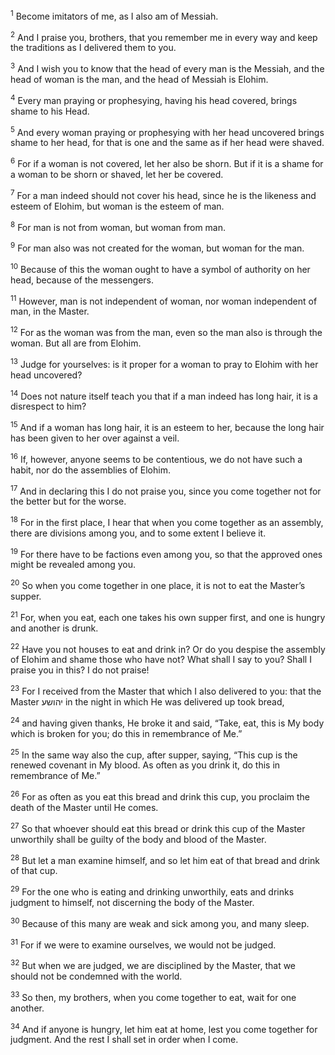 <sup>1</sup> Become imitators of me, as I also am of Messiah.

<sup>2</sup> And I praise you, brothers, that you remember me in every way and keep the traditions as I delivered them to you.

<sup>3</sup> And I wish you to know that the head of every man is the Messiah, and the head of woman is the man, and the head of Messiah is Elohim.

<sup>4</sup> Every man praying or prophesying, having his head covered, brings shame to his Head.

<sup>5</sup> And every woman praying or prophesying with her head uncovered brings shame to her head, for that is one and the same as if her head were shaved.

<sup>6</sup> For if a woman is not covered, let her also be shorn. But if it is a shame for a woman to be shorn or shaved, let her be covered.

<sup>7</sup> For a man indeed should not cover his head, since he is the likeness and esteem of Elohim, but woman is the esteem of man.

<sup>8</sup> For man is not from woman, but woman from man.

<sup>9</sup> For man also was not created for the woman, but woman for the man.

<sup>10</sup> Because of this the woman ought to have a symbol of authority on her head, because of the messengers.

<sup>11</sup> However, man is not independent of woman, nor woman independent of man, in the Master.

<sup>12</sup> For as the woman was from the man, even so the man also is through the woman. But all are from Elohim.

<sup>13</sup> Judge for yourselves: is it proper for a woman to pray to Elohim with her head uncovered?

<sup>14</sup> Does not nature itself teach you that if a man indeed has long hair, it is a disrespect to him?

<sup>15</sup> And if a woman has long hair, it is an esteem to her, because the long hair has been given to her over against a veil.

<sup>16</sup> If, however, anyone seems to be contentious, we do not have such a habit, nor do the assemblies of Elohim.

<sup>17</sup> And in declaring this I do not praise you, since you come together not for the better but for the worse.

<sup>18</sup> For in the first place, I hear that when you come together as an assembly, there are divisions among you, and to some extent I believe it.

<sup>19</sup> For there have to be factions even among you, so that the approved ones might be revealed among you.

<sup>20</sup> So when you come together in one place, it is not to eat the Master’s supper.

<sup>21</sup> For, when you eat, each one takes his own supper first, and one is hungry and another is drunk.

<sup>22</sup> Have you not houses to eat and drink in? Or do you despise the assembly of Elohim and shame those who have not? What shall I say to you? Shall I praise you in this? I do not praise!

<sup>23</sup> For I received from the Master that which I also delivered to you: that the Master יהושע in the night in which He was delivered up took bread,

<sup>24</sup> and having given thanks, He broke it and said, “Take, eat, this is My body which is broken for you; do this in remembrance of Me.”

<sup>25</sup> In the same way also the cup, after supper, saying, “This cup is the renewed covenant in My blood. As often as you drink it, do this in remembrance of Me.”

<sup>26</sup> For as often as you eat this bread and drink this cup, you proclaim the death of the Master until He comes.

<sup>27</sup> So that whoever should eat this bread or drink this cup of the Master unworthily shall be guilty of the body and blood of the Master.

<sup>28</sup> But let a man examine himself, and so let him eat of that bread and drink of that cup.

<sup>29</sup> For the one who is eating and drinking unworthily, eats and drinks judgment to himself, not discerning the body of the Master.

<sup>30</sup> Because of this many are weak and sick among you, and many sleep.

<sup>31</sup> For if we were to examine ourselves, we would not be judged.

<sup>32</sup> But when we are judged, we are disciplined by the Master, that we should not be condemned with the world.

<sup>33</sup> So then, my brothers, when you come together to eat, wait for one another.

<sup>34</sup> And if anyone is hungry, let him eat at home, lest you come together for judgment. And the rest I shall set in order when I come.

